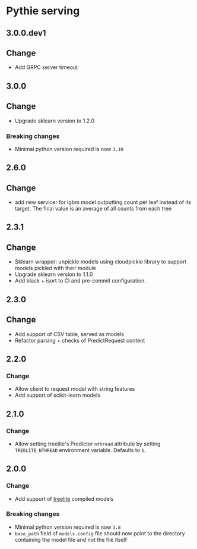 # Pythie serving

## 3.0.0.dev1
## Change
* Add GRPC server timeout 

## 3.0.0
## Change
* Upgrade sklearn version to 1.2.0

### Breaking changes
* Minimal python version required is now `3.10`

## 2.6.0
## Change
* add new servicer for lgbm model outputting count per leaf instead of its target. The final value is an average of all counts from each tree

## 2.3.1

## Change
* Sklearn wrapper: unpickle models using cloudpickle library to support models pickled with their module
* Upgrade sklearn version to 1.1.0
* Add black + isort to CI and pre-commit configuration.

## 2.3.0

## Change
* Add support of CSV table, served as models
* Refactor parsing + checks of PredictRequest content

## 2.2.0

### Change
* Allow client to request model with string features
* Add support of scikit-learn models

## 2.1.0

### Change
* Allow setting treelite's Predictor `nthread` attribute by setting `TREELITE_NTHREAD` environment variable. Defaults to `1`.

## 2.0.0

### Change
* Add support of [treelite](https://treelite.readthedocs.io/en/latest/) compiled models

### Breaking changes
* Minimal python version required is now `3.8`
* `base_path` field of `models.config` file should now point to the directory containing the model file and not the file itself

